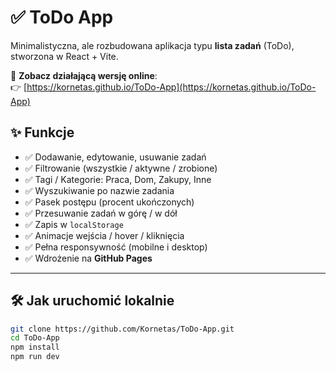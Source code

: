 # ✅ ToDo App

Minimalistyczna, ale rozbudowana aplikacja typu **lista zadań** (ToDo), stworzona w React + Vite.

🔗 **Zobacz działającą wersję online**:  
👉 [https://kornetas.github.io/ToDo-App](https://kornetas.github.io/ToDo-App)

## ✨ Funkcje

- ✅ Dodawanie, edytowanie, usuwanie zadań
- ✅ Filtrowanie (wszystkie / aktywne / zrobione)
- ✅ Tagi / Kategorie: Praca, Dom, Zakupy, Inne
- ✅ Wyszukiwanie po nazwie zadania
- ✅ Pasek postępu (procent ukończonych)
- ✅ Przesuwanie zadań w górę / w dół
- ✅ Zapis w `localStorage`
- ✅ Animacje wejścia / hover / kliknięcia
- ✅ Pełna responsywność (mobilne i desktop)
- ✅ Wdrożenie na **GitHub Pages**

---

## 🛠️ Jak uruchomić lokalnie

```bash
git clone https://github.com/Kornetas/ToDo-App.git
cd ToDo-App
npm install
npm run dev
```

